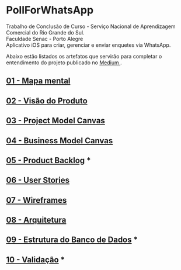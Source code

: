 # PollForWhatsApp
Trabalho de Conclusão de Curso - Serviço Nacional de Aprendizagem Comercial do Rio Grande do Sul.<br>
Faculdade Senac - Porto Alegre<br>
Aplicativo iOS para criar, gerenciar e enviar enquetes via WhatsApp.

Abaixo estão listados os artefatos que servirão para completar o entendimento do projeto publicado no <a href="https://medium.com/p/e4f4d6e247a8"> Medium </a>.

## [01 - Mapa mental](artefacts/mindMap.md)

## [02 - Visão do Produto](artefacts/productVision.md)

## [03 - Project Model Canvas](artefacts/projectModelCanvas.md)

## [04 - Business Model Canvas](artefacts/businessModelCanvas.md)

## [05 - Product Backlog](artefacts/productBacklog.md) *

## [06 - User Stories](artefacts/userStories.md)

## [07 - Wireframes](artefacts/wireframes.md)

## [08 - Arquitetura](artefacts/architecture.md)

## [09 - Estrutura do Banco de Dados](artefacts/databaseArchitecture.md) *

## [10 - Validação](artefacts/validation.md) *
